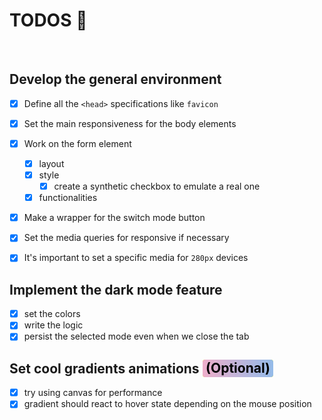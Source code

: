 # TODOS 🎯
<br />

## Develop the general environment

  - [x] Define all the `<head>` specifications like `favicon`

  - [x] Set the main responsiveness for the body elements

  - [x] Work on the form element
    - [x] layout
    - [x] style
      - [x] create a synthetic checkbox to emulate a real one
    - [x] functionalities

  - [x] Make a wrapper for the switch mode button

  - [x] Set the media queries for responsive if necessary
   - [x] It's important to set a specific media for `280px` devices

## Implement the dark mode feature

  - [x] set the colors
  - [x] write the logic
  - [x] persist the selected mode even when we close the tab

## Set cool gradients animations <mark style='background-image: linear-gradient(90deg, rgba(238,174,202,1) 0%, rgba(148,187,233,1) 100%); color: #000; border-radius: 4px; padding: 1.4px 5.5px; text-align: center'>**(Optional)**</mark>
  - [x] try using canvas for performance 
  - [x] gradient should react to hover state depending on the mouse position
